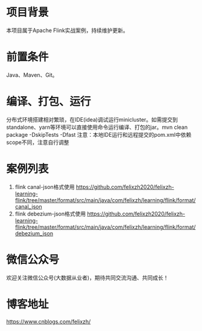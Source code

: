 # 项目背景
本项目属于Apache Flink实战案例，持续维护更新。

# 前置条件
Java、Maven、Git。

# 编译、打包、运行
分布式环境搭建相对繁琐，在IDE(idea)调试运行minicluster。如需提交到standalone、yarn等环境可以直接使用命令运行编译、打包的jar。mvn clean package -DskipTests -Dfast
注意：本地IDE运行和远程提交的pom.xml中依赖scope不同，注意自行调整

# 案例列表
1. flink canal-json格式使用 https://github.com/felixzh2020/felixzh-learning-flink/tree/master/format/src/main/java/com/felixzh/learning/flink/format/canal_json
2. flink debezium-json格式使用 https://github.com/felixzh2020/felixzh-learning-flink/tree/master/format/src/main/java/com/felixzh/learning/flink/format/debezium_json

# 微信公众号
欢迎关注微信公众号(大数据从业者)，期待共同交流沟通、共同成长！

# 博客地址
https://www.cnblogs.com/felixzh/
